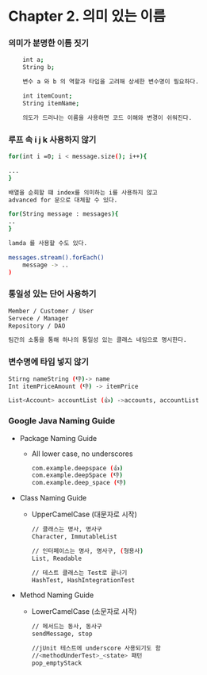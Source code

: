 # Chapter 2. 의미 있는 이름

### 의미가 분명한 이름 짓기

```bash
	int a;
	String b;

	변수 a 와 b 의 역할과 타입을 고려해 상세한 변수명이 필요하다.

	int itemCount;
	String itemName;

	의도가 드러나는 이름을 사용하면 코드 이해와 변경이 쉬워진다.
```

### 루프 속 i j k 사용하지 않기

```bash
for(int i =0; i < message.size(); i++){

...
}

배열을 순회할 떄 index를 의미하는 i를 사용하지 않고
advanced for 문으로 대체할 수 있다.

for(String message : messages){
..
}

lamda 를 사용할 수도 있다.

messages.stream().forEach()
	message -> ..
)
```

### 통일성 있는 단어 사용하기

```bash
Member / Customer / User
Servece / Manager
Repository / DAO

팀간의 소통을 통해 하나의 통일성 있는 클래스 네임으로 명시한다.
```

### 변수명에 타입 넣지 않기

```bash
Stirng nameString (👎)-> name 
Int itemPriceAmount (👎) -> itemPrice

List<Account> accountList (👍) ->accounts, accountList
```

### Google Java Naming Guide

- Package Naming Guide
    - All lower case, no underscores
        
        ```bash
        com.example.deepspace (👍)
        com.example.deepSpace (👎)
        com.example.deep_space (👎)
        ```
        
- Class Naming Guide
    - UpperCamelCase (대문자로 시작)
        
        ```bash
        // 클래스는 명사, 명사구
        Character, ImmutableList
        
        // 인터페이스는 명사, 명사구, (형용사)
        List, Readable
        
        // 테스트 클래스는 Test로 끝나기
        HashTest, HashIntegrationTest
        ```
        

- Method Naming Guide
    - LowerCamelCase (소문자로 시작)
        
        ```bash
        // 메서드는 동사, 동사구
        sendMessage, stop
        
        //jUnit 테스트에 underscore 사용되기도 함
        //<methodUnderTest>_<state> 패턴
        pop_emptyStack
        ```